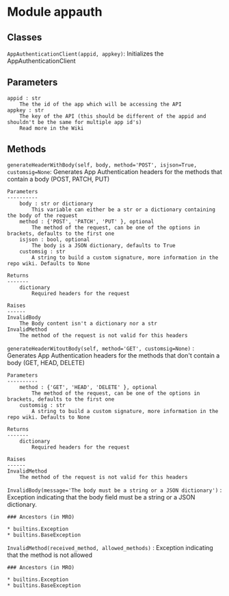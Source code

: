 Module appauth
==============

Classes
-------

`AppAuthenticationClient(appid, appkey)`: Initializes the AppAuthenticationClient
    

Parameters
----------
    appid : str
        The the id of the app which will be accessing the API
    appkey : str
        The key of the API (this should be different of the appid and shouldn't be the same for multiple app id's)
        Read more in the Wiki


## Methods

`generateHeaderWithBody(self, body, method='POST', isjson=True, customsig=None`: Generates App Authentication headers for the methods that contain a body (POST, PATCH, PUT)
        
    Parameters
    ----------
        body : str or dictionary
            This variable can either be a str or a dictionary containing the body of the request
        method : {'POST', 'PATCH', 'PUT' }, optional
            The method of the request, can be one of the options in brackets, defaults to the first one
        isjson : bool, optional
            The body is a JSON dictionary, defaults to True
        customsig : str
            A string to build a custom signature, more information in the repo wiki. Defaults to None

    Returns
    -------
        dictionary
            Required headers for the request

    Raises
    ------
    InvalidBody
        The Body content isn't a dictionary nor a str
    InvalidMethod
        The method of the request is not valid for this headers

`generateHeaderWitoutBody(self, method='GET', customsig=None)` : Generates App Authentication headers for the methods that don't contain a body (GET, HEAD, DELETE)
    
    Parameters
    ----------
        method : {'GET', 'HEAD', 'DELETE' }, optional
            The method of the request, can be one of the options in brackets, defaults to the first one
        customsig : str
            A string to build a custom signature, more information in the repo wiki. Defaults to None
    
    Returns
    -------
        dictionary
            Required headers for the request
    
    Raises
    ------
    InvalidMethod
        The method of the request is not valid for this headers

`InvalidBody(message='The body must be a string or a JSON dictionary')`
:   Exception indicating that the body field must be a string or a JSON dictionary.

    ### Ancestors (in MRO)

    * builtins.Exception
    * builtins.BaseException

`InvalidMethod(received_method, allowed_methods)`
:   Exception indicating that the method is not allowed

    ### Ancestors (in MRO)

    * builtins.Exception
    * builtins.BaseException